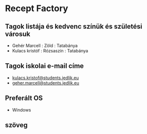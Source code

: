 # Recept Factory

## Tagok listája és kedvenc színük és születési városuk

- Gehér Marcell : Zöld : Tatabánya
- Kulacs kristóf : Rózsaszín : Tatabánya

## Tagok iskolai e-mail címe

- kulacs.kristof@students.jedlik.eu
- geher.marcell@students.jedlik.eu

## Preferált OS

- Windows

## szöveg